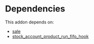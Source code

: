 # Dependencies

This addon depends on:

- [sale](../../odoo-bringout-oca-ocb-sale)
- [stock_account_product_run_fifo_hook](../../odoo-bringout-oca-stock-logistics-workflow-stock_account_product_run_fifo_hook)
